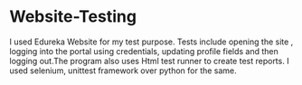 # Website-Testing
I used Edureka Website for my test purpose. Tests include opening the site , logging into the portal using credentials, updating profile fields and then logging out.The program also uses Html test runner to create test reports. I used selenium, unittest framework over python for the same.
